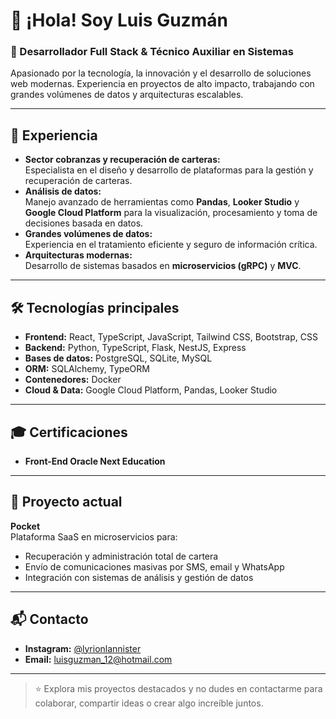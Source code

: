 # 👋 ¡Hola! Soy **Luis Guzmán**

### 🚀 Desarrollador Full Stack & Técnico Auxiliar en Sistemas

Apasionado por la tecnología, la innovación y el desarrollo de soluciones web modernas. Experiencia en proyectos de alto impacto, trabajando con grandes volúmenes de datos y arquitecturas escalables.

---

## 💼 Experiencia

- **Sector cobranzas y recuperación de carteras:**  
  Especialista en el diseño y desarrollo de plataformas para la gestión y recuperación de carteras.  
- **Análisis de datos:**  
  Manejo avanzado de herramientas como **Pandas**, **Looker Studio** y **Google Cloud Platform** para la visualización, procesamiento y toma de decisiones basada en datos.
- **Grandes volúmenes de datos:**  
  Experiencia en el tratamiento eficiente y seguro de información crítica.
- **Arquitecturas modernas:**  
  Desarrollo de sistemas basados en **microservicios (gRPC)** y **MVC**.

---

## 🛠️ Tecnologías principales

- **Frontend:** React, TypeScript, JavaScript, Tailwind CSS, Bootstrap, CSS
- **Backend:** Python, TypeScript, Flask, NestJS, Express
- **Bases de datos:** PostgreSQL, SQLite, MySQL
- **ORM:** SQLAlchemy, TypeORM
- **Contenedores:** Docker
- **Cloud & Data:** Google Cloud Platform, Pandas, Looker Studio

---

## 🎓 Certificaciones

- **Front-End Oracle Next Education**

---

## 🌟 Proyecto actual

**Pocket**  
Plataforma SaaS en microservicios para:
- Recuperación y administración total de cartera
- Envío de comunicaciones masivas por SMS, email y WhatsApp
- Integración con sistemas de análisis y gestión de datos

---

## 📬 Contacto

- **Instagram:** [@lyrionlannister](https://instagram.com/lyrionlannister)
- **Email:** luisguzman_12@hotmail.com

---

> ⭐️ Explora mis proyectos destacados y no dudes en contactarme para colaborar, compartir ideas o crear algo increíble juntos.
